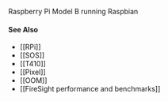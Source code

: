 Raspberry Pi Model B running Raspbian 

#### See Also
* [[RPi]]
* [[SOS]]
* [[T410]]
* [[Pixel]]
* [[OOM]]
* [[FireSight performance and benchmarks]]